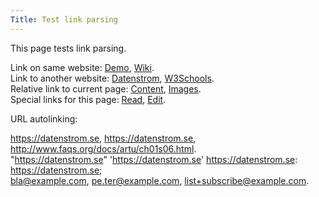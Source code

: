 ```yaml
---
Title: Test link parsing
---
```

This page tests link parsing.

Link on same website: [Demo](/), [Wiki](/features/wiki/).  
Link to another website: [Datenstrom](https://datenstrom.se), [W3Schools](https://www.w3schools.com).  
Relative link to current page: [Content](content-files), [Images](image-parsing).  
Special links for this page: [Read](@pageread), [Edit](@pageedit).

URL autolinking:

https://datenstrom.se, https://datenstrom.se, http://www.faqs.org/docs/artu/ch01s06.html.  
"https://datenstrom.se" 'https://datenstrom.se' https://datenstrom.se: https://datenstrom.se;  
bla@example.com, pe.ter@example.com, list+subscribe@example.com.  
